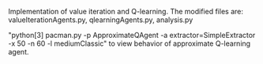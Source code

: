 Implementation of value iteration and Q-learning. The modified files are: valueIterationAgents.py, qlearningAgents.py, analysis.py

"python[3] pacman.py -p ApproximateQAgent -a extractor=SimpleExtractor -x 50 -n 60 -l mediumClassic" to view behavior of approximate Q-learning agent.
